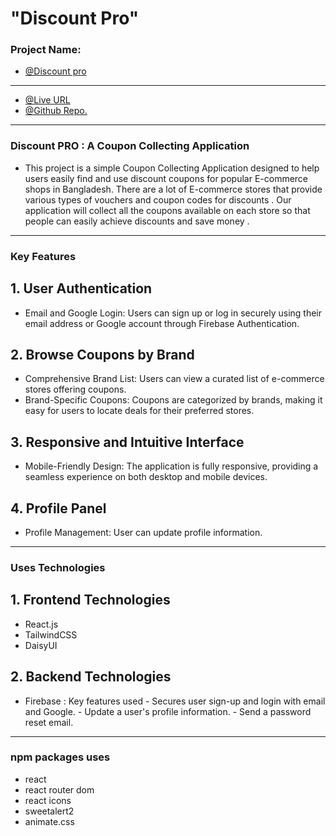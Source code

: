 # "Discount Pro"


### Project Name: 
- [@Discount pro](https://coupon-collection-auth.web.app/) 

---


- [@Live URL](https://coupon-collection-auth.web.app/) 
- [@Github Repo.](https://github.com/programming-hero-web-course1/b10-a9-authentication-Sushanto171) 

---

### Discount PRO : A Coupon Collecting Application 
- This project is a simple Coupon Collecting Application designed to help users easily find and use discount coupons for popular E-commerce shops in Bangladesh. There are a lot of E-commerce stores that provide various types of vouchers and coupon codes for discounts . Our application will collect all the coupons available on each store so that people can easily achieve discounts and save money .

---

### Key Features 

## 1. User Authentication
- Email and Google Login: Users can sign up or log in securely using their email address or Google account through Firebase Authentication.

## 2. Browse Coupons by Brand
- Comprehensive Brand List: Users can view a curated list of e-commerce stores offering coupons.
- Brand-Specific Coupons: Coupons are categorized by brands, making it easy for users to locate deals for their preferred stores.

## 3. Responsive and Intuitive Interface
- Mobile-Friendly Design: The application is fully responsive, providing a seamless experience on both desktop and mobile devices.

## 4. Profile Panel
- Profile Management: User can update profile information.

---

### Uses Technologies

## 1. Frontend Technologies
- React.js
- TailwindCSS
- DaisyUI

## 2. Backend Technologies
- Firebase : Key features used
        - Secures user sign-up and login with email and Google.
        - Update a user's profile information.
        - Send a password reset email.

---

### npm packages uses
- react
- react router dom
- react icons
- sweetalert2
- animate.css